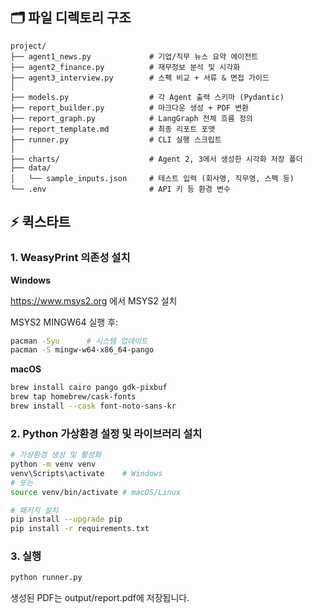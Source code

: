 ## 🗂️ 파일 디렉토리 구조

```plain text
project/
├── agent1_news.py             # 기업/직무 뉴스 요약 에이전트
├── agent2_finance.py          # 재무정보 분석 및 시각화
├── agent3_interview.py        # 스펙 비교 + 서류 & 면접 가이드
│
├── models.py                  # 각 Agent 출력 스키마 (Pydantic)
├── report_builder.py          # 마크다운 생성 + PDF 변환
├── report_graph.py            # LangGraph 전체 흐름 정의
├── report_template.md         # 최종 리포트 포맷
├── runner.py                  # CLI 실행 스크립트
│
├── charts/                    # Agent 2, 3에서 생성한 시각화 저장 폴더
├── data/
│   └── sample_inputs.json     # 테스트 입력 (회사명, 직무명, 스펙 등)
└── .env                       # API 키 등 환경 변수
```

## ⚡ 퀵스타트
### 1. WeasyPrint 의존성 설치 
**Windows**

https://www.msys2.org 에서 MSYS2 설치

MSYS2 MINGW64 실행 후:

```bash
pacman -Syu      # 시스템 업데이트
pacman -S mingw-w64-x86_64-pango
```

**macOS**
```bash
brew install cairo pango gdk-pixbuf
brew tap homebrew/cask-fonts
brew install --cask font-noto-sans-kr
```

### 2. Python 가상환경 설정 및 라이브러리 설치

```bash
# 가상환경 생성 및 활성화
python -m venv venv
venv\Scripts\activate    # Windows
# 또는
source venv/bin/activate # macOS/Linux

# 패키지 설치
pip install --upgrade pip
pip install -r requirements.txt
```

### 3. 실행
```bash
python runner.py
```

생성된 PDF는 output/report.pdf에 저장됩니다.
